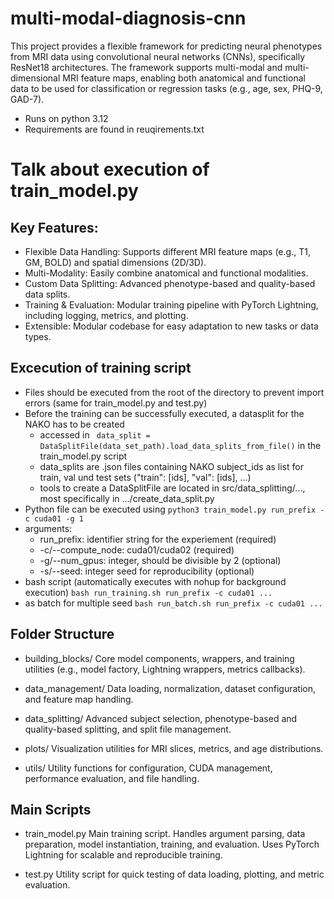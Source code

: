 # multi-modal-diagnosis-cnn
This project provides a flexible framework for predicting neural phenotypes from MRI data using convolutional neural networks (CNNs), specifically ResNet18 architectures. The framework supports multi-modal and multi-dimensional MRI feature maps, enabling both anatomical and functional data to be used for classification or regression tasks (e.g., age, sex, PHQ-9, GAD-7).

- Runs on python 3.12
- Requirements are found in reuqirements.txt


# Talk about execution of train_model.py
## Key Features:
- Flexible Data Handling: Supports different MRI feature maps (e.g., T1, GM, BOLD) and spatial dimensions (2D/3D).
- Multi-Modality: Easily combine anatomical and functional modalities.
- Custom Data Splitting: Advanced phenotype-based and quality-based data splits.
- Training & Evaluation: Modular training pipeline with PyTorch Lightning, including logging, metrics, and plotting.
- Extensible: Modular codebase for easy adaptation to new tasks or data types.

## Excecution of training script
- Files should be executed from the root of the directory to prevent import errors (same for train_model.py and test.py)
- Before the training can be successfully executed, a datasplit for the NAKO has to be created
  - accessed in ` data_split = DataSplitFile(data_set_path).load_data_splits_from_file()` in the train_model.py script
  - data_splits are .json files containing NAKO subject_ids as list for train, val und test sets ("train": [ids], "val": [ids], ...)
  - tools to create a DataSplitFile are located in src/data_splitting/..., most specifically in .../create_data_split.py
- Python file can be executed using `python3 train_model.py run_prefix -c cuda01 -g 1`
- arguments:
  - run_prefix: identifier string for the experiement (required)
  - -c/--compute_node: cuda01/cuda02 (required)
  - -g/--num_gpus: integer, should be divisible by 2 (optional)
  - -s/--seed: integer seed for reproducibility (optional)
- bash script (automatically executes with nohup for background execution) `bash run_training.sh run_prefix -c cuda01 ...`
- as batch for multiple seed `bash run_batch.sh run_prefix -c cuda01 ...`


## Folder Structure
- building_blocks/
Core model components, wrappers, and training utilities (e.g., model factory, Lightning wrappers, metrics callbacks).

- data_management/
Data loading, normalization, dataset configuration, and feature map handling.

- data_splitting/
Advanced subject selection, phenotype-based and quality-based splitting, and split file management.

- plots/
Visualization utilities for MRI slices, metrics, and age distributions.

- utils/
Utility functions for configuration, CUDA management, performance evaluation, and file handling.

## Main Scripts
- train_model.py
Main training script. Handles argument parsing, data preparation, model instantiation, training, and evaluation. Uses PyTorch Lightning for scalable and reproducible training.

- test.py
Utility script for quick testing of data loading, plotting, and metric evaluation.
